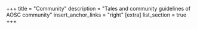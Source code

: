 +++
title = "Community"
description = "Tales and community guidelines of AOSC community"
insert_anchor_links = "right"
[extra]
list_section = true
+++

